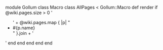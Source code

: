 module Gollum
  class Macro
    class AllPages < Gollum::Macro
      def render
        if @wiki.pages.size > 0
          '<ul id="pages">' + @wiki.pages.map { |p| "<li>#{p.name}</li>" }.join + '</ul>'
        end
      end
    end
  end
end